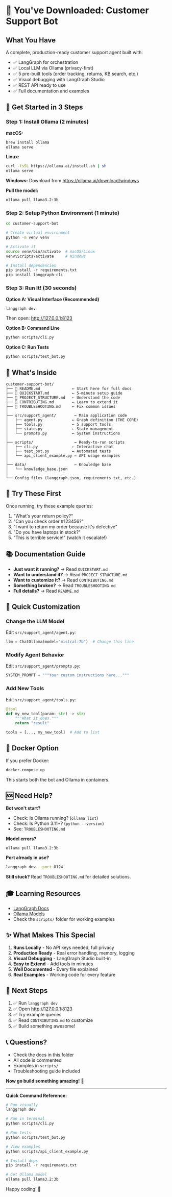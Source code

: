 # 🎉 You've Downloaded: Customer Support Bot

## What You Have

A complete, production-ready customer support agent built with:
- ✅ LangGraph for orchestration
- ✅ Local LLM via Ollama (privacy-first)
- ✅ 5 pre-built tools (order tracking, returns, KB search, etc.)
- ✅ Visual debugging with LangGraph Studio
- ✅ REST API ready to use
- ✅ Full documentation and examples

## 🚀 Get Started in 3 Steps

### Step 1: Install Ollama (2 minutes)

**macOS:**
```bash
brew install ollama
ollama serve
```

**Linux:**
```bash
curl -fsSL https://ollama.ai/install.sh | sh
ollama serve
```

**Windows:**
Download from https://ollama.ai/download/windows

**Pull the model:**
```bash
ollama pull llama3.2:3b
```

### Step 2: Setup Python Environment (1 minute)

```bash
cd customer-support-bot

# Create virtual environment
python -m venv venv

# Activate it
source venv/bin/activate  # macOS/Linux
venv\Scripts\activate     # Windows

# Install dependencies
pip install -r requirements.txt
pip install langgraph-cli
```

### Step 3: Run It! (30 seconds)

**Option A: Visual Interface (Recommended)**
```bash
langgraph dev
```
Then open: http://127.0.0.1:8123

**Option B: Command Line**
```bash
python scripts/cli.py
```

**Option C: Run Tests**
```bash
python scripts/test_bot.py
```

## 📁 What's Inside

```
customer-support-bot/
├── 📄 README.md              ← Start here for full docs
├── 📄 QUICKSTART.md          ← 5-minute setup guide
├── 📄 PROJECT_STRUCTURE.md   ← Understand the code
├── 📄 CONTRIBUTING.md        ← Learn to extend it
├── 📄 TROUBLESHOOTING.md     ← Fix common issues
│
├── src/support_agent/        ← Main application code
│   ├── agent.py             ← Graph definition (THE CORE)
│   ├── tools.py             ← 5 support tools
│   ├── state.py             ← State management
│   └── prompts.py           ← System instructions
│
├── scripts/                  ← Ready-to-run scripts
│   ├── cli.py               ← Interactive chat
│   ├── test_bot.py          ← Automated tests
│   └── api_client_example.py ← API usage examples
│
├── data/                     ← Knowledge base
│   └── knowledge_base.json
│
└── Config files (langgraph.json, requirements.txt, etc.)
```

## 🎯 Try These First

Once running, try these example queries:

1. "What's your return policy?"
2. "Can you check order #123456?"
3. "I want to return my order because it's defective"
4. "Do you have laptops in stock?"
5. "This is terrible service!" (watch it escalate!)

## 📚 Documentation Guide

- **Just want it running?** → Read `QUICKSTART.md`
- **Want to understand it?** → Read `PROJECT_STRUCTURE.md`
- **Want to customize it?** → Read `CONTRIBUTING.md`
- **Something broken?** → Read `TROUBLESHOOTING.md`
- **Full details?** → Read `README.md`

## 🔧 Quick Customization

### Change the LLM Model
Edit `src/support_agent/agent.py`:
```python
llm = ChatOllama(model="mistral:7b")  # Change this line
```

### Modify Agent Behavior
Edit `src/support_agent/prompts.py`:
```python
SYSTEM_PROMPT = """Your custom instructions here..."""
```

### Add New Tools
Edit `src/support_agent/tools.py`:
```python
@tool
def my_new_tool(param: str) -> str:
    """What it does."""
    return "result"

tools = [..., my_new_tool]  # Add to list
```

## 🐳 Docker Option

If you prefer Docker:
```bash
docker-compose up
```

This starts both the bot and Ollama in containers.

## 🆘 Need Help?

**Bot won't start?**
- Check: Is Ollama running? (`ollama list`)
- Check: Is Python 3.11+? (`python --version`)
- See: `TROUBLESHOOTING.md`

**Model errors?**
```bash
ollama pull llama3.2:3b
```

**Port already in use?**
```bash
langgraph dev --port 8124
```

**Still stuck?**
Read `TROUBLESHOOTING.md` for detailed solutions.

## 🎓 Learning Resources

- [LangGraph Docs](https://langchain-ai.github.io/langgraph/)
- [Ollama Models](https://ollama.ai/library)
- Check the `scripts/` folder for working examples

## ✨ What Makes This Special

1. **Runs Locally** - No API keys needed, full privacy
2. **Production Ready** - Real error handling, memory, logging
3. **Visual Debugging** - LangGraph Studio built-in
4. **Easy to Extend** - Add tools in minutes
5. **Well Documented** - Every file explained
6. **Real Examples** - Working code for every feature

## 🚀 Next Steps

1. ✅ Run `langgraph dev`
2. ✅ Open http://127.0.0.1:8123
3. ✅ Try example queries
4. ✅ Read `CONTRIBUTING.md` to customize
5. ✅ Build something awesome!

## 📞 Questions?

- Check the docs in this folder
- All code is commented
- Examples in `scripts/`
- Troubleshooting guide included

**Now go build something amazing!** 🎉

---

**Quick Command Reference:**

```bash
# Run visually
langgraph dev

# Run in terminal
python scripts/cli.py

# Run tests
python scripts/test_bot.py

# View examples
python scripts/api_client_example.py

# Install deps
pip install -r requirements.txt

# Get Ollama model
ollama pull llama3.2:3b
```

Happy coding! 🚀
